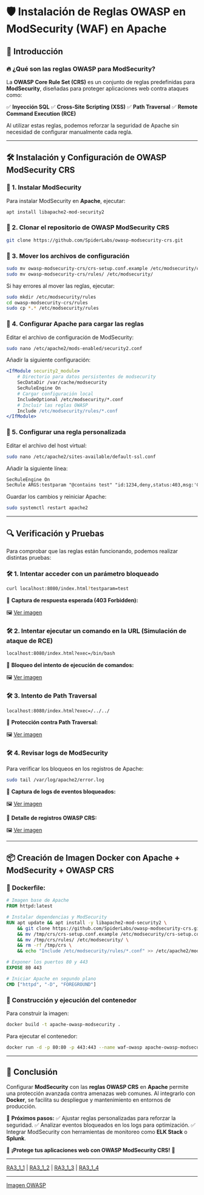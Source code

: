 # 🛡️ Instalación de Reglas OWASP en ModSecurity (WAF) en Apache

## 📌 Introducción

### 🔥 ¿Qué son las reglas OWASP para ModSecurity?
La **OWASP Core Rule Set (CRS)** es un conjunto de reglas predefinidas para **ModSecurity**, diseñadas para proteger aplicaciones web contra ataques como:

✅ **Inyección SQL**
✅ **Cross-Site Scripting (XSS)**
✅ **Path Traversal**
✅ **Remote Command Execution (RCE)**

Al utilizar estas reglas, podemos reforzar la seguridad de Apache sin necesidad de configurar manualmente cada regla.

---

## 🛠️ Instalación y Configuración de OWASP ModSecurity CRS

### 🔹 1. Instalar ModSecurity
Para instalar ModSecurity en **Apache**, ejecutar:
```bash
apt install libapache2-mod-security2
```

### 🔹 2. Clonar el repositorio de OWASP ModSecurity CRS
```bash
git clone https://github.com/SpiderLabs/owasp-modsecurity-crs.git
```

### 🔹 3. Mover los archivos de configuración
```bash
sudo mv owasp-modsecurity-crs/crs-setup.conf.example /etc/modsecurity/crs-setup.conf
sudo mv owasp-modsecurity-crs/rules/ /etc/modsecurity/
```
Si hay errores al mover las reglas, ejecutar:
```bash
sudo mkdir /etc/modsecurity/rules
cd owasp-modsecurity-crs/rules
sudo cp *.* /etc/modsecurity/rules
```

### 🔹 4. Configurar Apache para cargar las reglas
Editar el archivo de configuración de ModSecurity:
```bash
sudo nano /etc/apache2/mods-enabled/security2.conf
```
Añadir la siguiente configuración:
```apache
<IfModule security2_module>
    # Directorio para datos persistentes de modsecurity
    SecDataDir /var/cache/modsecurity
    SecRuleEngine On
    # Cargar configuración local
    IncludeOptional /etc/modsecurity/*.conf
    # Incluir las reglas OWASP
    Include /etc/modsecurity/rules/*.conf
</IfModule>
```

### 🔹 5. Configurar una regla personalizada
Editar el archivo del host virtual:
```bash
sudo nano /etc/apache2/sites-available/default-ssl.conf
```
Añadir la siguiente línea:
```apache
SecRuleEngine On
SecRule ARGS:testparam "@contains test" "id:1234,deny,status:403,msg:'Cazado por Ciberseguridad'"
```
Guardar los cambios y reiniciar Apache:
```bash
sudo systemctl restart apache2
```

---

## 🔍 Verificación y Pruebas

Para comprobar que las reglas están funcionando, podemos realizar distintas pruebas:

### 🛠️ **1. Intentar acceder con un parámetro bloqueado**
```bash
curl localhost:8080/index.html?testparam=test
```
📸 **Captura de respuesta esperada (403 Forbidden):**

🖼️ [Ver imagen](/mnt/data/Captura%20de%20pantalla%20a%202025-02-24%2021-49-00.png)

### 🛠️ **2. Intentar ejecutar un comando en la URL** (Simulación de ataque de RCE)
```bash
localhost:8080/index.html?exec=/bin/bash
```
📸 **Bloqueo del intento de ejecución de comandos:**

🖼️ [Ver imagen](/mnt/data/Captura%20de%20pantalla%20a%202025-02-24%2021-49-10.png)

### 🛠️ **3. Intento de Path Traversal**
```bash
localhost:8080/index.html?exec=/../../
```
📸 **Protección contra Path Traversal:**

🖼️ [Ver imagen](/mnt/data/Captura%20de%20pantalla%20a%202025-02-24%2021-51-57.png)

### 🛠️ **4. Revisar logs de ModSecurity**
Para verificar los bloqueos en los registros de Apache:
```bash
sudo tail /var/log/apache2/error.log
```
📸 **Captura de logs de eventos bloqueados:**

🖼️ [Ver imagen](/mnt/data/Captura%20de%20pantalla%20a%202025-02-24%2021-52-32.png)

📸 **Detalle de registros OWASP CRS:**

🖼️ [Ver imagen](/mnt/data/Captura%20de%20pantalla%20a%202025-02-24%2021-52-57.png)

---

## 📦 Creación de Imagen Docker con Apache + ModSecurity + OWASP CRS

### 📌 **Dockerfile:**
```dockerfile
# Imagen base de Apache
FROM httpd:latest

# Instalar dependencias y ModSecurity
RUN apt update && apt install -y libapache2-mod-security2 \
    && git clone https://github.com/SpiderLabs/owasp-modsecurity-crs.git /tmp/crs \
    && mv /tmp/crs/crs-setup.conf.example /etc/modsecurity/crs-setup.conf \
    && mv /tmp/crs/rules/ /etc/modsecurity/ \
    && rm -rf /tmp/crs \
    && echo "Include /etc/modsecurity/rules/*.conf" >> /etc/apache2/mods-enabled/security2.conf

# Exponer los puertos 80 y 443
EXPOSE 80 443

# Iniciar Apache en segundo plano
CMD ["httpd", "-D", "FOREGROUND"]
```

### 🚀 Construcción y ejecución del contenedor
Para construir la imagen:
```bash
docker build -t apache-owasp-modsecurity .
```
Para ejecutar el contenedor:
```bash
docker run -d -p 80:80 -p 443:443 --name waf-owasp apache-owasp-modsecurity
```

---

## 🎯 Conclusión

Configurar **ModSecurity** con las **reglas OWASP CRS** en **Apache** permite una protección avanzada contra amenazas web comunes. Al integrarlo con **Docker**, se facilita su despliegue y mantenimiento en entornos de producción.

🔹 **Próximos pasos:**
✅ Ajustar reglas personalizadas para reforzar la seguridad.
✅ Analizar eventos bloqueados en los logs para optimización.
✅ Integrar ModSecurity con herramientas de monitoreo como **ELK Stack** o **Splunk**.

🚀 **¡Protege tus aplicaciones web con OWASP ModSecurity CRS!** 🔐

---

[RA3_1_1](https://github.com/PPS10711021/RA3/edit/main/RA3/RA3_1/RA3_1_1) | 
[RA3_1_2](https://github.com/PPS10711021/RA3/edit/main/RA3/RA3_1/RA3_1_2) | 
[RA3_1_3](https://github.com/PPS10711021/RA3/edit/main/RA3/RA3_1/RA3_1_3) | 
[RA3_1_4](https://github.com/PPS10711021/RA3/edit/main/RA3/RA3_1/RA3_1_4)

---

[Imagen OWASP](https://hub.docker.com/layers/pps10711021/pps_docker/owasp/images/sha256-9e2068c855c5265813e2e1243454707a58c832b1b65dcc8e1ceb2a31ccddb504)
